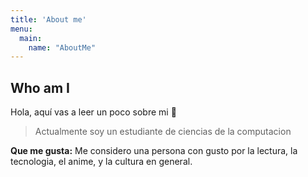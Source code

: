 ```yaml
---
title: 'About me'
menu:
  main:
    name: "AboutMe"
---
```


## Who am I

Hola, aquí vas a leer un poco sobre mi 🤩

> Actualmente soy un estudiante de ciencias de la computacion

**Que me gusta:** 
Me considero una persona con gusto por la lectura, la tecnologia, el anime, y la cultura en general.
